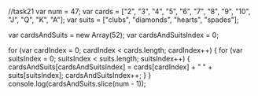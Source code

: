//task21
var num = 47;
var cards = ["2", "3", "4", "5", "6", "7", "8", "9", "10", "J", "Q", "K", "A"];
var suits = ["clubs", "diamonds", "hearts", "spades"];

var cardsAndSuits = new Array(52);
var cardsAndSuitsIndex = 0;


for (var cardIndex = 0; cardIndex < cards.length; cardIndex++) {
    for (var suitsIndex = 0; suitsIndex < suits.length; suitsIndex++) {
        cardsAndSuits[cardsAndSuitsIndex] = cards[cardIndex] + " " + suits[suitsIndex];
        cardsAndSuitsIndex++;
    }
}
console.log(cardsAndSuits.slice(num - 1));

